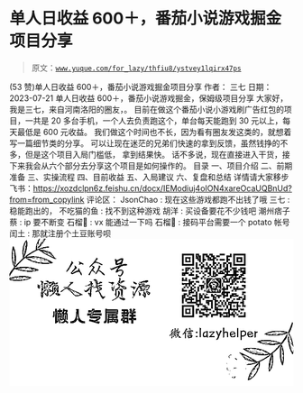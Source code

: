 # 单人日收益 600＋，番茄小说游戏掘金项目分享

> 原文：[`www.yuque.com/for_lazy/thfiu8/ystvey1lqirx47ps`](https://www.yuque.com/for_lazy/thfiu8/ystvey1lqirx47ps)

<ne-h2 id="5a3a5433" data-lake-id="5a3a5433"><ne-heading-ext><ne-heading-anchor></ne-heading-anchor><ne-heading-fold></ne-heading-fold></ne-heading-ext><ne-heading-content><ne-text id="u692255f4">(53 赞)单人日收益 600＋，番茄小说游戏掘金项目分享</ne-text></ne-heading-content></ne-h2> <ne-p id="u05a72bb1" data-lake-id="u05a72bb1"><ne-text id="u56611d7f">作者： 三七</ne-text></ne-p> <ne-p id="u16918bad" data-lake-id="u16918bad"><ne-text id="u8d2ca722">日期：2023-07-21</ne-text></ne-p> <ne-p id="ub87e35d6" data-lake-id="ub87e35d6"><ne-text id="u3d552d4f">单人日收益 600＋，番茄小说游戏掘金，保姆级项目分享</ne-text></ne-p> <ne-p id="u2d25a2d6" data-lake-id="u2d25a2d6"><ne-text id="u0e7143b7">大家好，我是三七，来自河南洛阳的圈友，。</ne-text></ne-p> <ne-p id="u5da5d6ff" data-lake-id="u5da5d6ff"><ne-text id="ufd94934f">目前在做这个番茄小说小游戏刷广告红包的项目，一共是 20 多台手机，一个人去负责跑这个，单台每天能跑到 30 元以上，每天最低是 600 元收益。</ne-text></ne-p> <ne-p id="u53432abd" data-lake-id="u53432abd"><ne-text id="udf811b5e">我们做这个时间也不长，因为看有圈友发这类的，就想着写一篇细节类的分享。</ne-text></ne-p> <ne-p id="ua8a96eac" data-lake-id="ua8a96eac"><ne-text id="u0c0caff2">可以让现在迷茫的兄弟们快速的拿到反馈，虽然钱挣的不多，但是这个项目入局门槛低， 拿到结果快。</ne-text></ne-p> <ne-p id="u0ab87f43" data-lake-id="u0ab87f43"><ne-text id="ub6828987">话不多说，现在直接进入干货，接下来我会从六个部分去分享这个项目是如何操作的。</ne-text></ne-p> <ne-p id="ub857eae5" data-lake-id="ub857eae5"><ne-text id="u4c7e5c63">目录</ne-text> <ne-text id="ufcd41b65">一、项目介绍</ne-text> <ne-text id="u28a98e40">二、前期准备</ne-text> <ne-text id="u2eed90a4">三、实操流程</ne-text> <ne-text id="u55c9be1a">四、目前收益</ne-text> <ne-text id="u3f23a6cb">五、入局建议</ne-text> <ne-text id="u0934f850">六、复盘和总结</ne-text></ne-p> <ne-p id="u6e68bac0" data-lake-id="u6e68bac0"><ne-text id="ue52cd3c1">详情请大家移步飞书：</ne-text>[<ne-text id="u3d5fe4ed">https://xozdclpn6z.feishu.cn/docx/IEModiuj4oION4xareOcaUQBnUd?from=from_copylink</ne-text>](https://xozdclpn6z.feishu.cn/docx/IEModiuj4oION4xareOcaUQBnUd?from=from_copylink)</ne-p> <ne-hole id="u042a852b" data-lake-id="u042a852b"><ne-card data-card-name="hr" data-card-type="block" id="gQBO9" data-event-boundary="card"><ne-p id="u4a62cf8c" data-lake-id="u4a62cf8c"><ne-text id="u27442492">评论区：</ne-text></ne-p> <ne-p id="u5b54f3f6" data-lake-id="u5b54f3f6"><ne-text id="ubb5da5d9">JsonChao : 现在这些游戏都跑不出钱了哦</ne-text> <ne-text id="u071564d3">三七 : 稳能跑出的，</ne-text> <ne-text id="u3eee586d">不吃猫的鱼 : 找不到这种游戏</ne-text> <ne-text id="uf2f7d92d">胡洋 : 买设备要花不少钱吧</ne-text> <ne-text id="ue91234fa">潮州痞子蔡 : ip 要不断变</ne-text> <ne-text id="u46d75f0b">石榴🐾 : vx 能通过一下吗</ne-text> <ne-text id="u623a924b">石榴🐾 : 接码平台需要一个 potato 帐号</ne-text> <ne-text id="u3a2b5262">闰土 : 那就注册个土豆账号呗</ne-text></ne-p> <ne-p id="u5e37df99" data-lake-id="u5e37df99"><ne-card data-card-name="image" data-card-type="inline" id="DBpve" data-event-boundary="card">![](img/894d30a529e7c37bcd3392323c99941c.png)  <ne-hole id="u55a0664d" data-lake-id="u55a0664d"><ne-card data-card-name="hr" data-card-type="block" id="nJxFt" data-event-boundary="card"></ne-card></ne-hole></ne-card></ne-p></ne-card></ne-hole>